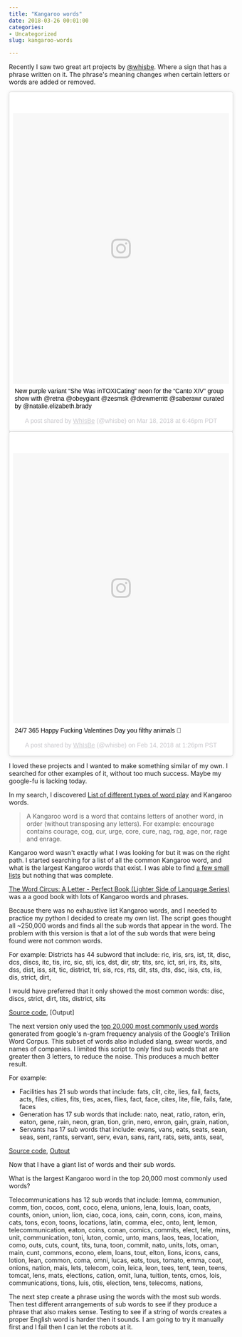 ```yaml
---
title: "Kangaroo words"
date: 2018-03-26 00:01:00
categories:
- Uncategorized
slug: kangaroo-words

---
```


Recently I saw two great art projects by [@whisbe](https://www.instagram.com/whisbe/). Where a sign that has a phrase written on it. The phrase's meaning changes when certain letters or words are added or removed. 

<blockquote class="instagram-media" data-instgrm-captioned data-instgrm-permalink="https://www.instagram.com/p/BgfJpYhBEGR/" data-instgrm-version="8" style=" background:#FFF; border:0; border-radius:3px; box-shadow:0 0 1px 0 rgba(0,0,0,0.5),0 1px 10px 0 rgba(0,0,0,0.15); margin: 1px; max-width:658px; padding:0; width:99.375%; width:-webkit-calc(100% - 2px); width:calc(100% - 2px);"><div style="padding:8px;"> <div style=" background:#F8F8F8; line-height:0; margin-top:40px; padding:62.5% 0; text-align:center; width:100%;"> <div style=" background:url(data:image/png;base64,iVBORw0KGgoAAAANSUhEUgAAACwAAAAsCAMAAAApWqozAAAABGdBTUEAALGPC/xhBQAAAAFzUkdCAK7OHOkAAAAMUExURczMzPf399fX1+bm5mzY9AMAAADiSURBVDjLvZXbEsMgCES5/P8/t9FuRVCRmU73JWlzosgSIIZURCjo/ad+EQJJB4Hv8BFt+IDpQoCx1wjOSBFhh2XssxEIYn3ulI/6MNReE07UIWJEv8UEOWDS88LY97kqyTliJKKtuYBbruAyVh5wOHiXmpi5we58Ek028czwyuQdLKPG1Bkb4NnM+VeAnfHqn1k4+GPT6uGQcvu2h2OVuIf/gWUFyy8OWEpdyZSa3aVCqpVoVvzZZ2VTnn2wU8qzVjDDetO90GSy9mVLqtgYSy231MxrY6I2gGqjrTY0L8fxCxfCBbhWrsYYAAAAAElFTkSuQmCC); display:block; height:44px; margin:0 auto -44px; position:relative; top:-22px; width:44px;"></div></div> <p style=" margin:8px 0 0 0; padding:0 4px;"> <a href="https://www.instagram.com/p/BgfJpYhBEGR/" style=" color:#000; font-family:Arial,sans-serif; font-size:14px; font-style:normal; font-weight:normal; line-height:17px; text-decoration:none; word-wrap:break-word;" target="_blank">New purple variant “She Was inTOXICating” neon for the “Canto XIV” group show with @retna @obeygiant @zesmsk @drewmerritt @saberawr curated by @natalie.elizabeth.brady</a></p> <p style=" color:#c9c8cd; font-family:Arial,sans-serif; font-size:14px; line-height:17px; margin-bottom:0; margin-top:8px; overflow:hidden; padding:8px 0 7px; text-align:center; text-overflow:ellipsis; white-space:nowrap;">A post shared by <a href="https://www.instagram.com/whisbe/" style=" color:#c9c8cd; font-family:Arial,sans-serif; font-size:14px; font-style:normal; font-weight:normal; line-height:17px;" target="_blank"> WhIsBe</a> (@whisbe) on <time style=" font-family:Arial,sans-serif; font-size:14px; line-height:17px;" datetime="2018-03-19T01:46:55+00:00">Mar 18, 2018 at 6:46pm PDT</time></p></div></blockquote> <script async defer src="//www.instagram.com/embed.js"></script>

<blockquote class="instagram-media" data-instgrm-captioned data-instgrm-permalink="https://www.instagram.com/p/BfMSt6xFf5U/" data-instgrm-version="8" style=" background:#FFF; border:0; border-radius:3px; box-shadow:0 0 1px 0 rgba(0,0,0,0.5),0 1px 10px 0 rgba(0,0,0,0.15); margin: 1px; max-width:658px; padding:0; width:99.375%; width:-webkit-calc(100% - 2px); width:calc(100% - 2px);"><div style="padding:8px;"> <div style=" background:#F8F8F8; line-height:0; margin-top:40px; padding:62.5% 0; text-align:center; width:100%;"> <div style=" background:url(data:image/png;base64,iVBORw0KGgoAAAANSUhEUgAAACwAAAAsCAMAAAApWqozAAAABGdBTUEAALGPC/xhBQAAAAFzUkdCAK7OHOkAAAAMUExURczMzPf399fX1+bm5mzY9AMAAADiSURBVDjLvZXbEsMgCES5/P8/t9FuRVCRmU73JWlzosgSIIZURCjo/ad+EQJJB4Hv8BFt+IDpQoCx1wjOSBFhh2XssxEIYn3ulI/6MNReE07UIWJEv8UEOWDS88LY97kqyTliJKKtuYBbruAyVh5wOHiXmpi5we58Ek028czwyuQdLKPG1Bkb4NnM+VeAnfHqn1k4+GPT6uGQcvu2h2OVuIf/gWUFyy8OWEpdyZSa3aVCqpVoVvzZZ2VTnn2wU8qzVjDDetO90GSy9mVLqtgYSy231MxrY6I2gGqjrTY0L8fxCxfCBbhWrsYYAAAAAElFTkSuQmCC); display:block; height:44px; margin:0 auto -44px; position:relative; top:-22px; width:44px;"></div></div> <p style=" margin:8px 0 0 0; padding:0 4px;"> <a href="https://www.instagram.com/p/BfMSt6xFf5U/" style=" color:#000; font-family:Arial,sans-serif; font-size:14px; font-style:normal; font-weight:normal; line-height:17px; text-decoration:none; word-wrap:break-word;" target="_blank">24/7 365 Happy Fucking Valentines Day you filthy animals 🖤</a></p> <p style=" color:#c9c8cd; font-family:Arial,sans-serif; font-size:14px; line-height:17px; margin-bottom:0; margin-top:8px; overflow:hidden; padding:8px 0 7px; text-align:center; text-overflow:ellipsis; white-space:nowrap;">A post shared by <a href="https://www.instagram.com/whisbe/" style=" color:#c9c8cd; font-family:Arial,sans-serif; font-size:14px; font-style:normal; font-weight:normal; line-height:17px;" target="_blank"> WhIsBe</a> (@whisbe) on <time style=" font-family:Arial,sans-serif; font-size:14px; line-height:17px;" datetime="2018-02-14T21:26:38+00:00">Feb 14, 2018 at 1:26pm PST</time></p></div></blockquote> <script async defer src="//www.instagram.com/embed.js"></script>

I loved these projects and I wanted to make something similar of my own. I searched for other examples of it, without too much success. Maybe my google-fu is lacking today. 

In my search, I discovered [List of different types of word play](https://en.wikipedia.org/wiki/List_of_forms_of_word_play) and Kangaroo words.

> A Kangaroo word is a word that contains letters of another word, in order (without transposing any letters). For example: encourage contains courage, cog, cur, urge, core, cure, nag, rag, age, nor, rage and enrage.  

Kangaroo word wasn't exactly what I was looking for but it was on the right path. I started searching for a list of all the common Kangaroo word, and what is the largest Kangaroo words that exist. I was able to find [a few small lists](https://en.wiktionary.org/wiki/Appendix:Kangaroo_words) but nothing that was complete. 

[The Word Circus: A Letter - Perfect Book (Lighter Side of Language Series)](https://www.amazon.com/Word-Circus-Letter-Perfect-Lighter-Language/dp/0877793549) was a a good book with lots of Kangaroo words and phrases. 

Because there was no exhaustive list Kangaroo words, and I needed to practice my python I decided to create my own list. The script goes thought all ~250,000 words and finds all the sub words that appear in the word. The problem with this version is that a lot of the sub words that were being found were not common words. 

For example: Districts has 44 subword that include: ric, iris, srs, ist, tit, disc, dcs, discs, itc, tis, irc, sic, sti, ics, dst, dir, str, tits, src, ict, sri, irs, its, sits, dss, dist, iss, sit, tic, district, tri, sis, rcs, rts, dit, sts, dts, dsc, isis, cts, iis, dis, strict, dirt, 

I would have preferred that it only showed the most common words:  disc, discs, strict, dirt, tits, district, sits

[Source code](https://github.com/funvill/KangarooWord/blob/master/kangarooWordsFullDictionary.py), [Output]

The next version only used the [top 20,000 most commonly used words](https://github.com/first20hours/google-10000-english) generated from google's n-gram frequency analysis of the Google's Trillion Word Corpus. This subset of words also included slang, swear words, and names of companies. I limited this script to only find sub words that are greater then 3 letters, to reduce the noise. This produces a much better result.

For example: 

* Facilities has 21 sub words that include: fats, clit, cite, lies, fail, facts, acts, files, cities, fits, ties, aces, flies, fact, face, cites, lite, file, fails, fate, faces
* Generation has 17 sub words that include: nato, neat, ratio, raton, erin, eaton, gene, rain, neon, gran, tion, grin, nero, enron, gain, grain, nation, 
* Servants  has 17 sub words that include:  evans, vans, eats, seats, sean, seas, sent, rants, servant, serv, evan, sans, rant, rats, sets, ants, seat, 


[Source code](https://github.com/funvill/KangarooWord/blob/master/kangarooWordsTop20k.py), [Output](https://raw.githubusercontent.com/funvill/KangarooWord/master/20k%20-%20resutls%20for%20fourletters.txt) 


Now that I have a giant list of words and their sub words. 

What is the largest Kangaroo word in the top 20,000 most commonly used words? 

Telecommunications has 12 sub words that include: lemma, communion, comm, tion, cocos, cont, coco, elena, unions, lena, louis, loan, coats, counts, onion, union, lion, ciao, coca, ions, cain, conn, cons, icon, mains, cats, tons, econ, toons, locations, latin, comma, elec, onto, lent, lemon, telecommunication, eaton, coins, conan, comics, commits, elect, tele, mins, unit, communication, toni, luton, comic, unto, mans, laos, teas, location, como, outs, cuts, count, tits, tuna, toon, commit, nato, units, lots, oman, main, cunt, commons, econo, elem, loans, tout, elton, lions, icons, cans, lotion, lean, common, coma, omni, lucas, eats, tous, tomato, emma, coat, onions, nation, mais, lets, telecom, coin, leica, leon, tees, tent, teen, teens, tomcat, lens, mats, elections, cation, omit, luna, tuition, tents, cmos, lois, communications, tions, luis, otis, election, tens, telecoms, nations,

The next step create a phrase using the words with the most sub words. Then test different arrangements of sub words to see if they produce a phrase that also makes sense. Testing to see if a string of words creates a proper English word is harder then it sounds. I am going to try it manually first and I fail then I can let the robots at it. 
